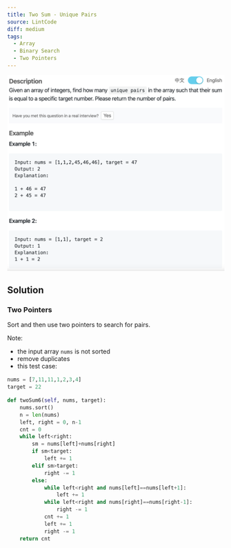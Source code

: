 ```yaml
---
title: Two Sum - Unique Pairs
source: LintCode
diff: medium
tags:
  - Array
  - Binary Search
  - Two Pointers
---
```


<img class="medium-zoom" src="/algo/two-sum-unique-pairs.png" alt="https://www.lintcode.com/problem/two-sum-unique-pairs">

## Solution

### Two Pointers

Sort and then use two pointers to search for pairs.

Note:

- the input array `nums` is not sorted
- remove duplicates
- this test case:

```py
nums = [7,11,11,1,2,3,4]
target = 22
```

```py
def twoSum6(self, nums, target):
    nums.sort()
    n = len(nums)
    left, right = 0, n-1
    cnt = 0
    while left<right:
        sm = nums[left]+nums[right]
        if sm<target:
            left += 1
        elif sm>target:
            right -= 1
        else:
            while left<right and nums[left]==nums[left+1]:
                left += 1
            while left<right and nums[right]==nums[right-1]:
                right -= 1
            cnt += 1
            left += 1
            right -= 1
    return cnt
```
